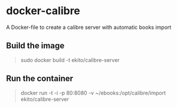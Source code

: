 # docker-calibre

A Docker-file to create a calibre server with automatic books import

## Build the image 

> sudo docker build -t ekito/calibre-server

## Run the container

> docker run -t -i -p 80:8080 -v ~/ebooks:/opt/calibre/import ekito/calibre-server
